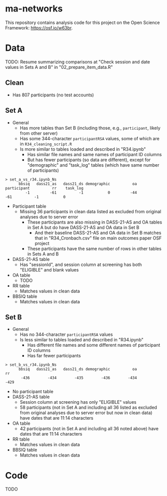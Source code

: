 # ma-networks
This repository contains analysis code for this project on the Open Science Framework: https://osf.io/w63br.

# Data

TODO: Resume summarizing comparisons at "Check session and date values in Sets A and B" in "02_prepare_item_data.R"





## Clean

- Has 807 participants (no test accounts)

## Set A

- General
  - Has more tables than Set B (including those, e.g., `participant`, likely from other server)
  - Has some 344-character `participantRSA` values, some of which are in `R34_cleaning_script.R`
  - Is more similar to tables loaded and described in "R34.ipynb"
    - Has similar file names and same names of participant ID columns
    - But has fewer participants (so data are different), except for "demographic" 
    and "task_log" tables (which have same number of participants)
```
> set_a_vs_r34.ipynb_Ns
      bbsiq   dass21_as   dass21_ds demographic          oa participant          rr    task_log 
         -1         -61          -1           0         -44         -61          -1           0
```
- Participant table
  - Missing 36 participants in clean data listed as excluded from original analyses
  due to server error
    - These participants are also missing in DASS-21-AS and OA tables in Set A but
    do have DASS-21-AS and OA data in Set B
      - And their baseline DASS-21-AS and OA data in Set B matches that in "R34_Cronbach.csv"
      file on main outcomes paper OSF project
    - These participants have the same number of rows in other tables in Sets A and B
- DASS-21-AS table
  - Has "sessionId", and session column at screening has both "ELIGIBLE" and blank values
- OA table
  - TODO
- RR table
  - Matches values in clean data
- BBSIQ table
  - Matches values in clean data

## Set B

- General
  - Has no 344-character `participantRSA` values
  - Is less similar to tables loaded and described in "R34.ipynb"
    - Has different file names and some different names of participant ID columns
    - Has far fewer participants
```
> set_b_vs_r34.ipynb_Ns
      bbsiq   dass21_as   dass21_ds demographic          oa          rr 
       -436        -434        -435        -436        -434        -429
```
- No participant table
- DASS-21-AS table
  - Session column at screening has only "ELIGIBLE" values
  - 58 participants (not in Set A and including all 36 listed as excluded from original 
  analyses due to server error but now in clean data) have dates that are 11:14 characters
- OA table
  - 42 participants (not in Set A and including all 36 noted above) have dates that are 
  11:14 characters
- RR table
  - Matches values in clean data
- BBSIQ table
  - Matches values in clean data

# Code

TODO